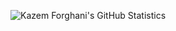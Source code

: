 ![Kazem Forghani's GitHub Statistics](https://github-readme-stats.vercel.app/api?username=k-forghani&show_icons=true&theme=dracula)
